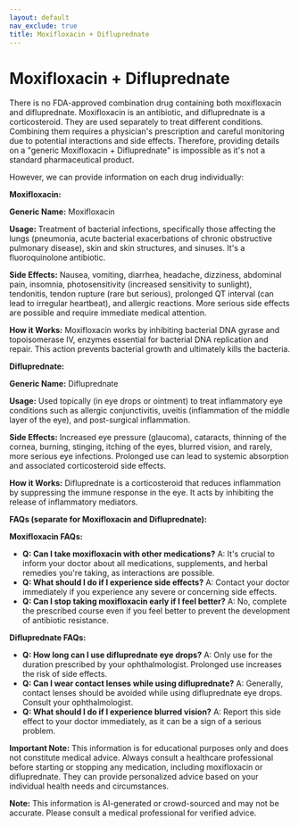 ```yaml
---
layout: default
nav_exclude: true
title: Moxifloxacin + Difluprednate
---
```


# Moxifloxacin + Difluprednate

There is no FDA-approved combination drug containing both moxifloxacin and difluprednate.  Moxifloxacin is an antibiotic, and difluprednate is a corticosteroid. They are used separately to treat different conditions. Combining them requires a physician's prescription and careful monitoring due to potential interactions and side effects.  Therefore, providing details on a "generic Moxifloxacin + Difluprednate" is impossible as it's not a standard pharmaceutical product.

However, we can provide information on each drug individually:

**Moxifloxacin:**

**Generic Name:** Moxifloxacin

**Usage:** Treatment of bacterial infections, specifically those affecting the lungs (pneumonia, acute bacterial exacerbations of chronic obstructive pulmonary disease), skin and skin structures, and sinuses.  It's a fluoroquinolone antibiotic.

**Side Effects:** Nausea, vomiting, diarrhea, headache, dizziness, abdominal pain, insomnia, photosensitivity (increased sensitivity to sunlight), tendonitis, tendon rupture (rare but serious), prolonged QT interval (can lead to irregular heartbeat), and allergic reactions.  More serious side effects are possible and require immediate medical attention.

**How it Works:** Moxifloxacin works by inhibiting bacterial DNA gyrase and topoisomerase IV, enzymes essential for bacterial DNA replication and repair. This action prevents bacterial growth and ultimately kills the bacteria.


**Difluprednate:**

**Generic Name:** Difluprednate

**Usage:**  Used topically (in eye drops or ointment) to treat inflammatory eye conditions such as allergic conjunctivitis, uveitis (inflammation of the middle layer of the eye), and post-surgical inflammation.

**Side Effects:** Increased eye pressure (glaucoma), cataracts, thinning of the cornea, burning, stinging, itching of the eyes, blurred vision, and rarely, more serious eye infections.  Prolonged use can lead to systemic absorption and associated corticosteroid side effects.

**How it Works:** Difluprednate is a corticosteroid that reduces inflammation by suppressing the immune response in the eye.  It acts by inhibiting the release of inflammatory mediators.


**FAQs (separate for Moxifloxacin and Difluprednate):**

**Moxifloxacin FAQs:**

* **Q: Can I take moxifloxacin with other medications?** A:  It's crucial to inform your doctor about all medications, supplements, and herbal remedies you're taking, as interactions are possible.
* **Q: What should I do if I experience side effects?** A: Contact your doctor immediately if you experience any severe or concerning side effects.
* **Q: Can I stop taking moxifloxacin early if I feel better?** A: No, complete the prescribed course even if you feel better to prevent the development of antibiotic resistance.

**Difluprednate FAQs:**

* **Q: How long can I use difluprednate eye drops?** A:  Only use for the duration prescribed by your ophthalmologist. Prolonged use increases the risk of side effects.
* **Q: Can I wear contact lenses while using difluprednate?** A:  Generally, contact lenses should be avoided while using difluprednate eye drops.  Consult your ophthalmologist.
* **Q: What should I do if I experience blurred vision?** A:  Report this side effect to your doctor immediately, as it can be a sign of a serious problem.


**Important Note:** This information is for educational purposes only and does not constitute medical advice.  Always consult a healthcare professional before starting or stopping any medication, including moxifloxacin or difluprednate.  They can provide personalized advice based on your individual health needs and circumstances.


**Note:** This information is AI-generated or crowd-sourced and may not be accurate. Please consult a medical professional for verified advice.